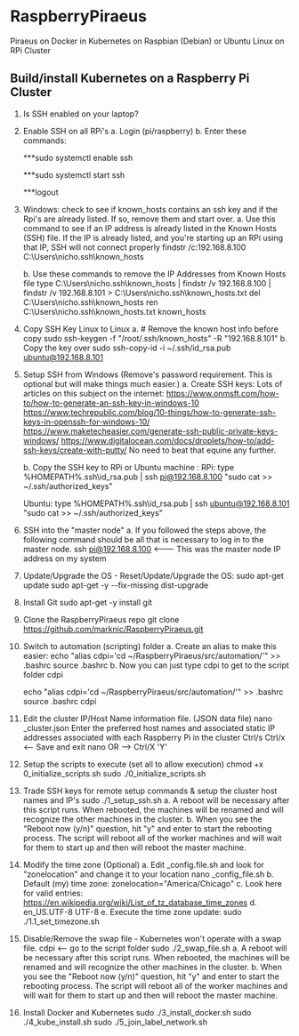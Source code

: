 # RaspberryPiraeus

Piraeus on Docker in Kubernetes on Raspbian (Debian) or Ubuntu Linux on RPi Cluster

## Build/install Kubernetes on a Raspberry Pi Cluster

1. Is SSH enabled on your laptop?

2. Enable SSH on all RPi's
    a. Login (pi/raspberry)
    b. Enter these commands:
    
    ***sudo systemctl enable ssh
    
    ***sudo systemctl start ssh
    
    ***logout

3. Windows: check to see if known_hosts contains an ssh key and if the Rpi's are already listed.  If so, remove them and start over.
    a. Use this command to see if an IP address is already listed in the Known Hosts (SSH) file.  If the IP is already listed, and you're starting up an RPi using that IP, SSH will not connect properly
    findstr /c:192.168.8.100 C:\Users\nicho\.ssh\known_hosts

    b. Use these commands to remove the IP Addresses from Known Hosts file
    type C:\Users\nicho\.ssh\known_hosts | findstr /v 192.168.8.100 | findstr /v 192.168.8.101 > C:\Users\nicho\.ssh\known_hosts.txt
    del C:\Users\nicho\.ssh\known_hosts
    ren C:\Users\nicho\.ssh\known_hosts.txt known_hosts

4. Copy SSH Key Linux to Linux
    a. # Remove the known host info before copy
    sudo ssh-keygen -f "/root/.ssh/known_hosts" -R "192.168.8.101"
    b. Copy the key over
    sudo ssh-copy-id -i ~/.ssh/id_rsa.pub ubuntu@192.168.8.101

5. Setup SSH from Windows (Remove's password requirement.   This is optional but will make things much easier.)
    a. Create SSH keys: Lots of articles on this subject on the internet:
        https://www.onmsft.com/how-to/how-to-generate-an-ssh-key-in-windows-10
        https://www.techrepublic.com/blog/10-things/how-to-generate-ssh-keys-in-openssh-for-windows-10/
        https://www.maketecheasier.com/generate-ssh-public-private-keys-windows/
        https://www.digitalocean.com/docs/droplets/how-to/add-ssh-keys/create-with-putty/
        No need to beat that equine any further.

    b. Copy the SSH key to RPi or Ubuntu machine :
    RPi:
    type  %HOMEPATH%\.ssh\id_rsa.pub | ssh pi@192.168.8.100 "sudo cat >> ~/.ssh/authorized_keys"

    Ubuntu:
    type  %HOMEPATH%\.ssh\id_rsa.pub | ssh ubuntu@192.168.8.101 "sudo cat >> ~/.ssh/authorized_keys"

6. SSH into the "master node"
    a. If you followed the steps above, the following command should be all that is necessary to log in to the master node.
    ssh pi@192.168.8.100  <--- This was the master node IP address on my system

7. Update/Upgrade the OS - Reset/Update/Upgrade the OS:
    sudo apt-get update
    sudo apt-get -y --fix-missing dist-upgrade

8. Install Git
    sudo apt-get -y install git

9. Clone the RaspberryPiraeus repo
    git clone https://github.com/marknic/RaspberryPiraeus.git

10. Switch to automation (scripting) folder
    a. Create an alias to make this easier:
    echo "alias cdpi='cd ~/RaspberryPiraeus/src/automation/'" >> .bashrc
    source .bashrc
    b. Now you can just type cdpi to get to the script folder
    cdpi

    echo "alias cdpi='cd ~/RaspberryPiraeus/src/automation/'" >> .bashrc
    source .bashrc
    cdpi

11. Edit the cluster IP/Host Name information file. (JSON data file)
    nano _cluster.json
    Enter the preferred host names and associated static IP addresses associated with each Raspberry Pi in the cluster
    Ctrl/s Ctrl/x  <-- Save and exit nano OR -->  Ctrl/X  'Y'  <Enter>

12. Setup the scripts to execute (set all to allow execution)
    chmod +x 0_initialize_scripts.sh
    sudo ./0_initialize_scripts.sh

13. Trade SSH keys for remote setup commands & setup the cluster host names and IP's
    sudo ./1_setup_ssh.sh
    a. A reboot will be necessary after this script runs.  When rebooted, the machines will be renamed and will recognize the other machines in the cluster.
    b. When you see the "Reboot now (y/n)" question, hit "y" and enter to start the rebooting process.  The script will reboot all of the worker machines and will wait for them to start up and then will reboot the master machine.

14. Modify the time zone (Optional)
    a. Edit  _config.file.sh and look for "zonelocation" and change it to your location
    nano _config_file.sh
    b. Default (my) time zone:  zonelocation="America/Chicago"
    c. Look here for valid entries: https://en.wikipedia.org/wiki/List_of_tz_database_time_zones
    d. en_US.UTF-8 UTF-8
    e. Execute the time zone update:
    sudo ./1.1_set_timezone.sh

15. Disable/Remove the swap file - Kubernetes won't operate with a swap file.
    cdpi  <-- go to the script folder
    sudo ./2_swap_file.sh
    a. A reboot will be necessary after this script runs.  When rebooted, the machines will be renamed and will recognize the other machines in the cluster.
    b. When you see the "Reboot now (y/n)" question, hit "y" and enter to start the rebooting process.  The script will reboot all of the worker machines and will wait for them to start up and then will reboot the master machine.

16. Install Docker and Kubernetes
    sudo ./3_install_docker.sh
    sudo ./4_kube_install.sh
sudo ./5_join_label_network.sh
